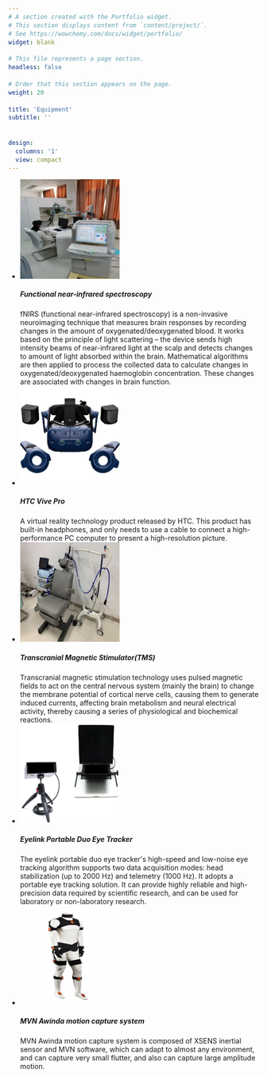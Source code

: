 ```yaml
---
# A section created with the Portfolio widget.
# This section displays content from `content/project/`.
# See https://wowchemy.com/docs/widget/portfolio/
widget: blank

# This file represents a page section.
headless: false

# Order that this section appears on the page.
weight: 20

title: 'Equipment'
subtitle: ''


design:
  columns: '1'
  view: compact
---
```

<html>
<head>
<style>
<link rel="stylesheet" href="https://cdn.jsdelivr.net/npm/bootstrap@4.6.2/dist/css/bootstrap.min.css" integrity="sha384-xOolHFLEh07PJGoPkLv1IbcEPTNtaed2xpHsD9ESMhqIYd0nLMwNLD69Npy4HI+N" crossorigin="anonymous">
</style>
</head>
<body>




<ul class="list-unstyled">
  <li class="media">
    <img class="mr-3" src="fnirs.jpg" width="200" height="200" alt="Generic placeholder image">
    <div class="media-body">
      <h5 class="mt-0 mb-1">Functional near-infrared spectroscopy</h5>
      fNIRS (functional near-infrared spectroscopy) is a non-invasive neuroimaging technique that measures brain responses by recording changes in the amount of oxygenated/deoxygenated blood. It works based on the principle of light scattering – the device sends high intensity beams of near-infrared light at the scalp and detects changes to amount of light absorbed within the brain. Mathematical algorithms are then applied to process the collected data to calculate changes in oxygenated/deoxygenated haemoglobin concentration. These changes are associated with changes in brain function.
    </div>
  </li>
  <li class="media my-4">
    <img class="mr-3" src="vive.jpg" width="200" height="200" alt="Generic placeholder image">
    <div class="media-body">
      <h5 class="mt-0 mb-1">HTC Vive Pro</h5>
      A virtual reality technology product released by HTC. This product has built-in headphones, and only needs to use a cable to connect a high-performance PC computer to present a high-resolution picture.
    </div>
  </li>
  <li class="media my-4">
    <img class="mr-3" src="tms.jpg" width="200" height="200" alt="Generic placeholder image">
    <div class="media-body">
      <h5 class="mt-0 mb-1">Transcranial Magnetic Stimulator(TMS)</h5>
      Transcranial magnetic stimulation technology uses pulsed magnetic fields to act on the central nervous system (mainly the brain) to change the membrane potential of cortical nerve cells, causing them to generate induced currents, affecting brain metabolism and neural electrical activity, thereby causing a series of physiological and biochemical reactions.
    </div>
  </li>
  <li class="media my-4">
    <img class="mr-3" src="eyelink.jpg" width="200" height="200" alt="Generic placeholder image">
    <div class="media-body">
      <h5 class="mt-0 mb-1">Eyelink Portable Duo Eye Tracker</h5>
      The eyelink portable duo eye tracker's high-speed and low-noise eye tracking algorithm supports two data acquisition modes: head stabilization (up to 2000 Hz) and telemetry (1000 Hz). It adopts a portable eye tracking solution. It can provide highly reliable and high-precision data required by scientific research, and can be used for laboratory or non-laboratory research.
    </div>
  </li>
  <li class="media my-4">
    <img class="mr-3" src="mvn.jpg" width="200" height="200" alt="Generic placeholder image">
    <div class="media-body">
      <h5 class="mt-0 mb-1">MVN Awinda motion capture system</h5>
      MVN Awinda motion capture system is composed of XSENS inertial sensor and MVN software, which can adapt to almost any environment, and can capture very small flutter, and also can capture large amplitude motion.
    </div>
  </li>
</ul>






</body>
</html>
